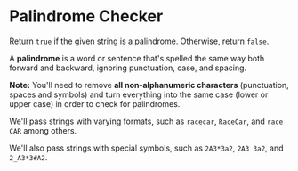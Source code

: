 # Palindrome Checker
Return  `true`  if the given string is a palindrome. Otherwise, return  `false`.

A **palindrome** is a word or sentence that's spelled the same way both forward and backward, ignoring punctuation, case, and spacing.

**Note:** You'll need to remove **all non-alphanumeric characters** (punctuation, spaces and symbols) and turn everything into the same case (lower or upper case) in order to check for palindromes.

We'll pass strings with varying formats, such as  `racecar`,  `RaceCar`, and  `race CAR`  among others.

We'll also pass strings with special symbols, such as  `2A3*3a2`,  `2A3 3a2`, and  `2_A3*3#A2`.